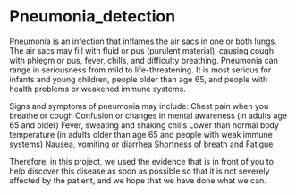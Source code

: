 # Pneumonia_detection






Pneumonia is an infection that inflames the air sacs in one or both lungs. The air sacs may fill with fluid or pus (purulent material), causing cough with phlegm or pus, fever, chills, and difficulty breathing.  Pneumonia can range in seriousness from mild to life-threatening. It is most serious for infants and young children, people older than age 65, and people with health problems or weakened immune systems. 

Signs and symptoms of pneumonia may include:
Chest pain when you breathe or cough
Confusion or changes in mental awareness (in adults age 65 and older)
Fever, sweating and shaking chills
Lower than normal body temperature (in adults older than age 65 and people with weak immune systems)
Nausea, vomiting or diarrhea
Shortness of breath and Fatigue

Therefore, in this project, we used the evidence that is in front of you to help discover this disease as soon as possible so that it is not severely affected by the patient, and we hope that we have done what we can.
